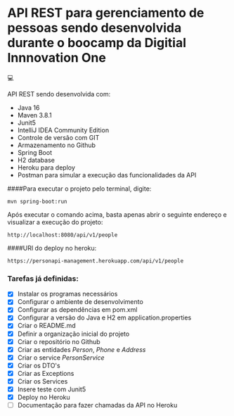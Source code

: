 # API REST para gerenciamento de pessoas sendo desenvolvida durante o boocamp da Digitial Innnovation One

:computer:

API REST sendo desenvolvida com:

- Java 16
- Maven 3.8.1
- Junit5  
- IntelliJ IDEA Community Edition
- Controle de versão com GIT
- Armazenamento no Github   
- Spring Boot
- H2 database
- Heroku para deploy
- Postman para simular a execução das funcionalidades da API

####Para executar o projeto pelo terminal, digite:

```shell script
mvn spring-boot:run 
```

Após executar o comando acima, basta apenas abrir o seguinte endereço e visualizar a execução do projeto:

```
http://localhost:8080/api/v1/people
```

####URI do deploy no heroku:

```
https://personapi-management.herokuapp.com/api/v1/people
```

### Tarefas já definidas:

- [x] Instalar os programas necessários
- [x] Configurar o ambiente de desenvolvimento
- [x] Configurar as dependências em pom.xml
- [x] Configurar a versão do Java e H2 em application.properties
- [x] Criar o README.md
- [x] Definir a organização inicial do projeto 
- [x] Criar o repositório no Github
- [x] Criar as entidades *Person*, *Phone* e *Address* 
- [x] Criar o service *PersonService*
- [x] Criar os DTO's
- [x] Criar as Exceptions
- [x] Criar os Services
- [x] Insere teste com Junit5 
- [x] Deploy no Heroku 
- [ ] Documentação para fazer chamadas da API no Heroku
